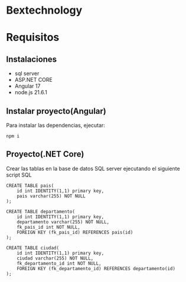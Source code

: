 # Bextechnology

# Requisitos
## Instalaciones
- sql server
- ASP.NET CORE
- Angular 17
- node.js 21.6.1

## Instalar proyecto(Angular)
Para instalar las dependencias, ejecutar:
<br>
```
npm i
```

## Proyecto(.NET Core)
Crear las tablas en la base de datos SQL server ejecutando el siguiente script SQL
<br>
```
CREATE TABLE pais(
	id int IDENTITY(1,1) primary key,
	pais varchar(255) NOT NULL
);
```
```
CREATE TABLE departamento(
	id int IDENTITY(1,1) primary key,
	departamento varchar(255) NOT NULL,
	fk_pais_id int NOT NULL,
	FOREIGN KEY (fk_pais_id) REFERENCES pais(id)
);
```
```
CREATE TABLE ciudad(
	id int IDENTITY(1,1) primary key,
	ciudad varchar(255) NOT NULL,
	fk_departamento_id int NOT NULL,
	FOREIGN KEY (fk_departamento_id) REFERENCES departamento(id)
);
```

